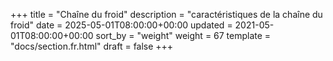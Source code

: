 +++
title = "Chaîne du froid"
description = "caractéristiques de la chaîne du froid"
date = 2025-05-01T08:00:00+00:00
updated = 2021-05-01T08:00:00+00:00
sort_by = "weight"
weight = 67
template = "docs/section.fr.html"
draft = false
+++